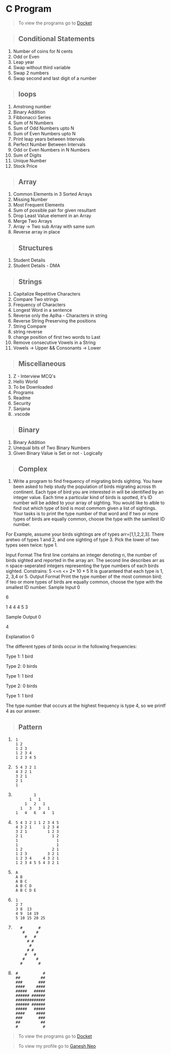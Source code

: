 # C Program

> To view the programs go to [Docket](https://github.com/GaneshNeo/Docket.git)

> ## Conditional Statements

1. Number of coins for N cents
2. Odd or Even
3. Leap year
4. Swap without third variable
5. Swap 2 numbers
6. Swap second and last digit of a number

> ## loops

1. Amstrong number
2. Binary Addition
3. Fibbonacci Series
4. Sum of N Numbers
5. Sum of Odd Numbers upto N
6. Sum of Even Numbers upto N
7. Print leap years between Intervals
8. Perfect Number Between Intervals
9. Odd or Even Numbers in N Numbers
10. Sum of Digits
11. Unique Number 
12. Stock Price

> ## Array

1. Common Elements in 3 Sorted Arrays
2. Missing Number
3. Most Frequent Elements
4. Sum of possible pair for given resultant
5. Drop Least Value element in an Array
6. Merge Two Arrays
7. Array -> Two sub Array with same sum
8. Reverse array in place

> ## Structures

1. Student Details
2. Student Details - DMA

> ## Strings

1. Capitalize Repetitive Characters
2. Compare Two strings
3. Frequency of Characters
4. Longest Word in a sentence
5. Reverse only the Aplha - Characters in string
6. Reverse String Preserving the positions
7. String Compare
8. string reverse
9. change position of first two words to Last
10. Remove consecutive Vowels in a String
11. Vowels -> Upper && Consonants -> Lower 

> ## Miscellaneous

1. Z - Interview MCQ's
2. Hello World
3. To be Downloaded
4. Programs
5. Readme
6. Security
7. Sanjana
8. .vscode

> ## Binary
1. Binary Addition
2. Unequal bits of Two Binary Numbers
3. Given Binary Value is Set or not - Logically

> ## Complex
1. Write a program to find frequency of migrating
birds sighting. You have been asked to help study the population of birds migrating across th continent. Each type of bird you are interested in will be identified by an integer value. Each time a particular kind of birds is spotted, it's ID number will be added to your array of sighting. You would like to alble to find out which type of bird is most commom given a list of sightings. Your tasks is to print the type number of that word and if two or more types of birds are equally common, choose the type with the samllest ID number.
       
For Example, assume your birds sightings are of types
arr=[1,1,2,2,3]. There aretwo of types 1 and 2, and one sighting of type 3. Pick the lower of two types seen twice: type 1.

Input Format
The first line contains an integer denoting n, the number of birds sighted and reported in the array arr.
The second line describes arr as n space-seperated integers representing the type numbers of each birds sighted.
Constrains: 5 <=n <= 2* 10 * 5
It is guaranteed that each type is 1, 2, 3,4 or 5.
Output Format
Print the type number of the most common bird; if teo or more types of birds are equally common, choose the type with the smallest ID number.
Sample Input 0

6

1 4 4 4 5 3

Sample Output 0

4

Explanation 0

The different types of birds occur in the following frequencies:

Type 1: 1 bird

Type 2: 0 birds

Type 1: 1 bird

Type 2: 0 birds

Type 1: 1 bird

The type number that occurs at the highest frequency is type 4, so we printf 4 as our answer.


> ## Pattern

1.      1
        1 2
        1 2 3
        1 2 3 4
        1 2 3 4 5
    
2.      5 4 3 2 1
        4 3 2 1
        3 2 1 
        2 1
        1

3.              1
              1   1
            1   2   1
          1   3   3   1
        1   4   6   4   1

4.      5 4 3 2 1 1 2 3 4 5
        4 3 2 1     1 2 3 4
        3 2 1         1 2 3
        2 1             1 2
        1                 1
        1                 1
        1 2             2 1
        1 2 3         3 2 1
        1 2 3 4     4 3 2 1
        1 2 3 4 5 5 4 3 2 1

5.      A
        A B
        A B C
        A B C D
        A B C D E
        
6.      1
        2 7  
        3 8  13 
        4 9  14 19
        5 10 15 20 25

7.        #       #
           #     #
            #   #
             # #
              #
             # #
            #   #
           #     #
          #       #


8.      #           #
        ##         ##
        ###       ###
        ####     ####
        #####   #####
        ###### ######
        #############
        ###### ######
        #####   #####
        ####     ####
        ###       ###
        ##         ##
        #           #


> To view the programs go to [Docket](https://github.com/GaneshNeo/Docket.git)

> To view my profile go to [Ganesh Neo](https://github.com/GaneshNeo)
    